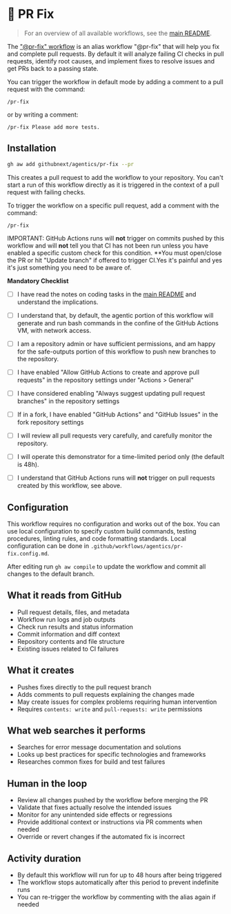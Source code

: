 # 🔧 PR Fix

> For an overview of all available workflows, see the [main README](../README.md).

The ["@pr-fix" workflow](../workflows/pr-fix.md?plain=1) is an alias workflow "@pr-fix" that will help you fix and complete pull requests. By default it will analyze failing CI checks in pull requests, identify root causes, and implement fixes to resolve issues and get PRs back to a passing state. 

You can trigger the workflow in default mode by adding a comment to a pull request with the command:

```
/pr-fix
```

or by writing a comment:

```
/pr-fix Please add more tests.
```

## Installation

```bash
gh aw add githubnext/agentics/pr-fix --pr
```

This creates a pull request to add the workflow to your repository. You can't start a run of this workflow directly as it is triggered in the context of a pull request with failing checks.

To trigger the workflow on a specific pull request, add a comment with the command:

```
/pr-fix
```

IMPORTANT: GitHub Actions runs will **not** trigger on commits pushed by this workflow and will **not** tell you that CI has not been run unless you have enabled a specific custom check for this condition. **You must open/close the PR or hit "Update branch" if offered to trigger CI.Yes it's painful and yes it's just something you need to be aware of.

**Mandatory Checklist**

* [ ] I have read the notes on coding tasks in the [main README](../README.md) and understand the implications.

* [ ] I understand that, by default, the agentic portion of this workflow will generate and run bash commands in the confine of the GitHub Actions VM, with network access.

* [ ] I am a repository admin or have sufficient permissions, and am happy for the safe-outputs portion of this workflow to push new branches to the repository.

* [ ] I have enabled "Allow GitHub Actions to create and approve pull requests" in the repository settings under "Actions > General"

* [ ] I have considered enabling "Always suggest updating pull request branches" in the repository settings

* [ ] If in a fork, I have enabled "GitHub Actions" and "GitHub Issues" in the fork repository settings

* [ ] I will review all pull requests very carefully, and carefully monitor the repository. 

* [ ] I will operate this demonstrator for a time-limited period only (the default is 48h). 

* [ ] I understand that GitHub Actions runs will **not** trigger on pull requests created by this workflow, see above.

## Configuration

This workflow requires no configuration and works out of the box. You can use local configuration to specify custom build commands, testing procedures, linting rules, and code formatting standards. Local configuration can be done in `.github/workflows/agentics/pr-fix.config.md`.

 

After editing run `gh aw compile` to update the workflow and commit all changes to the default branch.

## What it reads from GitHub

- Pull request details, files, and metadata
- Workflow run logs and job outputs
- Check run results and status information
- Commit information and diff context
- Repository contents and file structure
- Existing issues related to CI failures

## What it creates

- Pushes fixes directly to the pull request branch
- Adds comments to pull requests explaining the changes made
- May create issues for complex problems requiring human intervention
- Requires `contents: write` and `pull-requests: write` permissions

## What web searches it performs

- Searches for error message documentation and solutions
- Looks up best practices for specific technologies and frameworks
- Researches common fixes for build and test failures

## Human in the loop

- Review all changes pushed by the workflow before merging the PR
- Validate that fixes actually resolve the intended issues
- Monitor for any unintended side effects or regressions
- Provide additional context or instructions via PR comments when needed
- Override or revert changes if the automated fix is incorrect

## Activity duration

- By default this workflow will run for up to 48 hours after being triggered
- The workflow stops automatically after this period to prevent indefinite runs
- You can re-trigger the workflow by commenting with the alias again if needed
